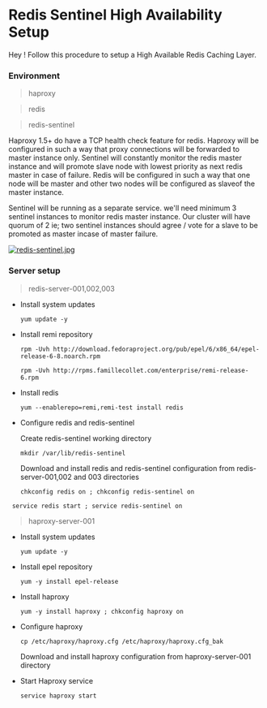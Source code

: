 Redis Sentinel High Availability Setup
===================


Hey ! Follow this procedure to setup a High Available Redis Caching Layer.

### Environment

> haproxy

> redis

> redis-sentinel


Haproxy 1.5+ do have a TCP health check feature for redis. Haproxy will be configured in such a way that proxy connections will be forwarded to master instance only. Sentinel will constantly monitor the redis master instance and will promote slave node with lowest priority as next redis master in case of failure. Redis will be configured in such a way that one node will be master and other two nodes will be configured as slaveof the master instance.

Sentinel will be running as a separate service. we'll need minimum 3 sentinel instances to monitor redis master instance. Our cluster will have quorum of 2 ie; two sentinel instances should agree / vote for a slave to be promoted as master incase of master failure.  

[![redis-sentinel.jpg](https://s21.postimg.org/ccw0qpnh3/redis_sentinel.jpg)](https://postimg.org/image/4wwr4wzrn/)
    
### Server setup

> redis-server-001,002,003


 - Install system updates
 

    `yum update -y`

 - Install remi repository
 

    `rpm -Uvh http://download.fedoraproject.org/pub/epel/6/x86_64/epel-release-6-8.noarch.rpm`
    
    `rpm -Uvh http://rpms.famillecollet.com/enterprise/remi-release-6.rpm`
    

 - Install redis
 

    `yum --enablerepo=remi,remi-test install redis`

 - Configure redis and redis-sentinel

   Create redis-sentinel working directory
   
   `mkdir /var/lib/redis-sentinel`
   
   Download and install redis and redis-sentinel configuration from redis-server-001,002 and 003 directories

   `chkconfig redis on ; chkconfig redis-sentinel on`
   
  ` service redis start ; service redis-sentinel on`
    

> haproxy-server-001

 - Install system updates
 

    `yum update -y`

 - Install epel repository
 

    `yum -y install epel-release`

 - Install haproxy
 

    `yum -y install haproxy ; chkconfig haproxy on`

 - Configure haproxy
 

    `cp /etc/haproxy/haproxy.cfg /etc/haproxy/haproxy.cfg_bak`
    
    Download and install haproxy configuration from haproxy-server-001 directory
 
 - Start Haproxy service 
 

    `service haproxy start`






